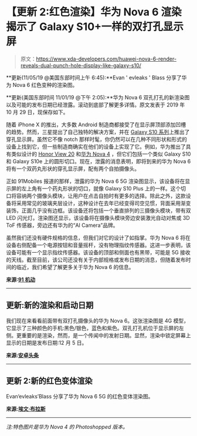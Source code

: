 # 【更新 2:红色渲染】华为 Nova 6 渲染揭示了 Galaxy S10+一样的双打孔显示屏

> 原文：<https://www.xda-developers.com/huawei-nova-6-render-reveals-dual-punch-hole-display-like-galaxy-s10/>

**更新(11/05/19 @美国东部时间上午 6:45):**Evan ' evleaks ' Blass 分享了华为 Nova 6 红色变种的渲染图。

**更新(美国东部时间 11/01/19 @下午 2:05):**华为 Nova 6 双孔打孔的新渲染图以及可能的发布日期已经泄露。滚动到底部了解更多详情。原文发表于 2019 年 10 月 29 日，现保存如下。

随着 iPhone X 的推出，大多数 Android 制造商都接受了在显示屏顶部添加凹槽的趋势。然而，三星提出了自己独特的解决方案，并在 [Galaxy S10 系列](https://www.xda-developers.com/samsung-galaxy-s10-s10-and-s10e-launch-with-the-snapdragon-855-ultrasonic-in-display-fingerprint-scanners-reverse-wireless-charging-and-a-whole-lot-more/)上推出了穿孔显示屏。虽然它不像 notch 那样时髦，你仍然可以在几种不同形状和形式的设备上找到它，但一些制造商确实在他们的设备上实现了它。例如，华为推出了具有类似设计的 [Honor View 20](https://www.xda-developers.com/honor-view20-review/) 和[华为 Nova 4](https://www.xda-developers.com/huawei-nova-4-48mp-rear-camera-display-hole/) ，但它们包括一个类似 Galaxy S10 和 Galaxy S10e 上的圆形切口。现在，泄露的消息表明，即将到来的华为 Nova 6 将有一个双药丸形状的穿孔显示屏，配有两个自拍摄像头。

正如 91Mobiles 报道的那样，泄露的华为 Nova 6 5G 渲染图显示，该设备将在显示屏的左上角有一个药丸形状的切口，就像 Galaxy S10 Plus 上的一样。这个切口将容纳两个摄像头模块，让用户在点击自拍时有更多的选择。除此之外，这款设备将采用常见的玻璃夹层设计，这种设计在去年已经变得司空见惯，背面采用渐变装饰，正面几乎没有边框。该设备还将包括一个垂直排列的三摄像头模块，带有双 LED 闪光灯。渲染图还显示，该设备将在摄像头模块旁边安装激光自动对焦或 3D ToF 传感器，旁边还有华为的“AI Camera”品牌。

虽然我们还没有硬件规格的信息，但我们对它的设计了如指掌。华为 Nova 6 将在设备右侧配备一个电源按钮和音量摇杆，没有物理指纹传感器。这进一步表明，该设备可能有一个显示指纹传感器。该设备的顶部和侧面也有黑带，可能是 5G 接收的天线。截至目前，该公司还没有关于内部规格或发布日期的消息，但随着发布时间的临近，我们希望了解更多关于华为 Nova 6 的信息。

**来源:[91 机动](https://www.91mobiles.com/hub/huawei-nova-6-5g-design-leak-punch-hole-display-dual-selfie-camera-exclusive/)**

* * *

## 更新:新的渲染和启动日期

我们现在来看看前面带有双打孔摄像头的华为 Nova 6。这张渲染图是 4G 模型，它显示了三种颜色的手机:黑色/银色，蓝色和紫色。双孔打孔机位于显示屏的左侧。更重要的是渲染，然而，是一个传闻中的发射日期。显然，渲染中锁定屏幕上显示的日期是发布日期:12 月 5 日。

**来源:[安卓头条](https://www.androidheadlines.com/2019/11/exclusive-huawei-p-smart-2020-hole-punch-tablet-nova-6-leak.html)**

* * *

## 更新 2:新的红色变体渲染

Evan‘evleaks’Blass 分享了华为 Nova 6 5G 的红色变体渲染图。

**来源:[埃文·布拉斯](https://twitter.com/evleaks/status/1191665100064727041)**

* * *

*注:特色图片是华为 Nova 4 的 Photoshopped 版本。*